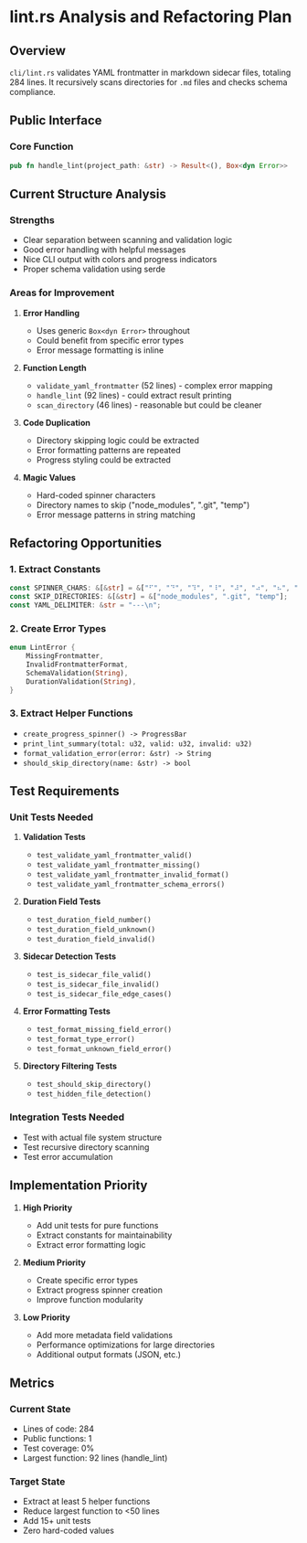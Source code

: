 # lint.rs Analysis and Refactoring Plan

## Overview
`cli/lint.rs` validates YAML frontmatter in markdown sidecar files, totaling 284 lines. It recursively scans directories for `.md` files and checks schema compliance.

## Public Interface

### Core Function
```rust
pub fn handle_lint(project_path: &str) -> Result<(), Box<dyn Error>>
```

## Current Structure Analysis

### Strengths
- Clear separation between scanning and validation logic
- Good error handling with helpful messages
- Nice CLI output with colors and progress indicators
- Proper schema validation using serde

### Areas for Improvement

1. **Error Handling**
   - Uses generic `Box<dyn Error>` throughout
   - Could benefit from specific error types
   - Error message formatting is inline

2. **Function Length**
   - `validate_yaml_frontmatter` (52 lines) - complex error mapping
   - `handle_lint` (92 lines) - could extract result printing
   - `scan_directory` (46 lines) - reasonable but could be cleaner

3. **Code Duplication**
   - Directory skipping logic could be extracted
   - Error formatting patterns are repeated
   - Progress styling could be extracted

4. **Magic Values**
   - Hard-coded spinner characters
   - Directory names to skip ("node_modules", ".git", "temp")
   - Error message patterns in string matching

## Refactoring Opportunities

### 1. Extract Constants
```rust
const SPINNER_CHARS: &[&str] = &["⠋", "⠙", "⠹", "⠸", "⠼", "⠴", "⠦", "⠧", "⠇", "⠏"];
const SKIP_DIRECTORIES: &[&str] = &["node_modules", ".git", "temp"];
const YAML_DELIMITER: &str = "---\n";
```

### 2. Create Error Types
```rust
enum LintError {
    MissingFrontmatter,
    InvalidFrontmatterFormat,
    SchemaValidation(String),
    DurationValidation(String),
}
```

### 3. Extract Helper Functions
- `create_progress_spinner() -> ProgressBar`
- `print_lint_summary(total: u32, valid: u32, invalid: u32)`
- `format_validation_error(error: &str) -> String`
- `should_skip_directory(name: &str) -> bool`

## Test Requirements

### Unit Tests Needed

1. **Validation Tests**
   - `test_validate_yaml_frontmatter_valid()`
   - `test_validate_yaml_frontmatter_missing()`
   - `test_validate_yaml_frontmatter_invalid_format()`
   - `test_validate_yaml_frontmatter_schema_errors()`

2. **Duration Field Tests**
   - `test_duration_field_number()`
   - `test_duration_field_unknown()`
   - `test_duration_field_invalid()`

3. **Sidecar Detection Tests**
   - `test_is_sidecar_file_valid()`
   - `test_is_sidecar_file_invalid()`
   - `test_is_sidecar_file_edge_cases()`

4. **Error Formatting Tests**
   - `test_format_missing_field_error()`
   - `test_format_type_error()`
   - `test_format_unknown_field_error()`

5. **Directory Filtering Tests**
   - `test_should_skip_directory()`
   - `test_hidden_file_detection()`

### Integration Tests Needed
- Test with actual file system structure
- Test recursive directory scanning
- Test error accumulation

## Implementation Priority

1. **High Priority**
   - Add unit tests for pure functions
   - Extract constants for maintainability
   - Extract error formatting logic

2. **Medium Priority**
   - Create specific error types
   - Extract progress spinner creation
   - Improve function modularity

3. **Low Priority**
   - Add more metadata field validations
   - Performance optimizations for large directories
   - Additional output formats (JSON, etc.)

## Metrics

### Current State
- Lines of code: 284
- Public functions: 1
- Test coverage: 0%
- Largest function: 92 lines (handle_lint)

### Target State
- Extract at least 5 helper functions
- Reduce largest function to <50 lines
- Add 15+ unit tests
- Zero hard-coded values